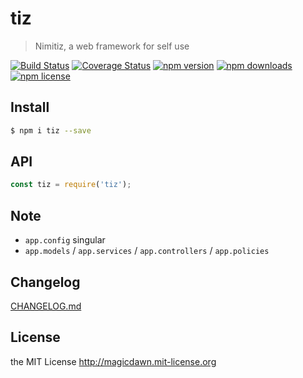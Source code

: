 # tiz
> Nimitiz, a web framework for self use

[![Build Status](https://img.shields.io/travis/magicdawn/tiz.svg?style=flat-square)](https://travis-ci.org/magicdawn/tiz)
[![Coverage Status](https://img.shields.io/codecov/c/github/magicdawn/tiz.svg?style=flat-square)](https://codecov.io/gh/magicdawn/tiz)
[![npm version](https://img.shields.io/npm/v/tiz.svg?style=flat-square)](https://www.npmjs.com/package/tiz)
[![npm downloads](https://img.shields.io/npm/dm/tiz.svg?style=flat-square)](https://www.npmjs.com/package/tiz)
[![npm license](https://img.shields.io/npm/l/tiz.svg?style=flat-square)](http://magicdawn.mit-license.org)

## Install
```sh
$ npm i tiz --save
```

## API
```js
const tiz = require('tiz');
```

## Note

- `app.config` singular
- `app.models` / `app.services` / `app.controllers` / `app.policies`

## Changelog
[CHANGELOG.md](CHANGELOG.md)

## License
the MIT License http://magicdawn.mit-license.org